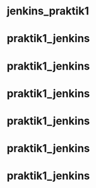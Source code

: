 # jenkins_praktik1
# praktik1_jenkins
# praktik1_jenkins
# praktik1_jenkins
# praktik1_jenkins
# praktik1_jenkins
# praktik1_jenkins
